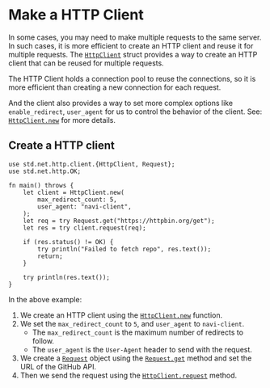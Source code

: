 # Make a HTTP Client

In some cases, you may need to make multiple requests to the same server. In such cases, it is more efficient to create an HTTP client and reuse it for multiple requests. The [`HttpClient`](/stdlib/std.net.http.client.HttpClient) struct provides a way to create an HTTP client that can be reused for multiple requests.

The HTTP Client holds a connection pool to reuse the connections, so it is more efficient than creating a new connection for each request.

And the client also provides a way to set more complex options like `enable_redirect`, `user_agent` for us to control the behavior of the client. See: [`HttpClient.new`](/stdlib/std.net.http.client.HttpClient#method.new) for more details.

## Create a HTTP client

```nv,no_run
use std.net.http.client.{HttpClient, Request};
use std.net.http.OK;

fn main() throws {
    let client = HttpClient.new(
        max_redirect_count: 5, 
        user_agent: "navi-client",
    );
    let req = try Request.get("https://httpbin.org/get");
    let res = try client.request(req);

    if (res.status() != OK) {
        try println("Failed to fetch repo", res.text());
        return;
    }

    try println(res.text());
}
```

In the above example:

1. We create an HTTP client using the [`HttpClient.new`](/stdlib/std.net.http.client.HttpClient#method.new) function.
2. We set the `max_redirect_count` to `5`, and `user_agent` to `navi-client`.
   - The `max_redirect_count` is the maximum number of redirects to follow.
   - The `user_agent` is the `User-Agent` header to send with the request.
3. We create a [`Request`](stdlib/std.net.http.client.Request) object using the [`Request.get`](/stdlib/std.net.http.client.Request#method.get) method and set the URL of the GitHub API.
4. Then we send the request using the [`HttpClient.request`](/stdlib/std.net.http.client.HttpClient#method.request) method.
